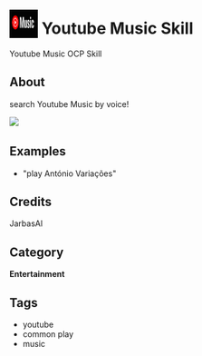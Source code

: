 # <img src='./ui/ytmus.png' width='50' height='50' style='vertical-align:bottom'/> Youtube Music Skill

Youtube Music OCP Skill

## About

search Youtube Music by voice!

![](./gui.gif)

## Examples

* "play António Variações"


## Credits
JarbasAl

## Category
**Entertainment**

## Tags
- youtube
- common play
- music
